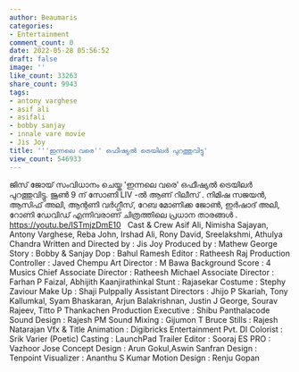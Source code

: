 ```yaml
---
author: Beaumaris
categories:
- Entertainment
comment_count: 0
date: 2022-05-28 05:56:52
draft: false
image: ''
like_count: 33263
share_count: 9943
tags:
- antony varghese
- asif ali
- asifali
- bobby sanjay
- innale vare movie
- Jis Joy
title: '''ഇന്നലെ വരെ'' ഒഫീഷ്യൽ ട്രെയിലർ പുറത്തുവിട്ടു'
view_count: 546933
---
```


ജിസ് ജോയ് സംവിധാനം ചെയ്ത 'ഇന്നലെ വരെ' ഒഫീഷ്യൽ ട്രെയിലർ പുറത്തുവിട്ടു. ജൂൺ 9 ന് സോണി LIV -ൽ ആണ് റിലീസ് . നിമിഷ സജയൻ, ആസിഫ് അലി, ആന്റണി വർഗ്ഗീസ്, റേബ മോണിക്ക ജോൺ, ഇർഷാദ് അലി, റോണി ഡേവിഡ് എന്നിവരാണ് ചിത്രത്തിലെ പ്രധാന താരങ്ങൾ . &nbsp; https://youtu.be/ISTmjzDmE10 &nbsp; Cast & Crew Asif Ali, Nimisha Sajayan, Antony Varghese, Reba John, Irshad Ali, Rony David, Sreelakshmi, Athulya Chandra Written and Directed by : Jis Joy Produced by : Mathew George Story : Bobby & Sanjay Dop : Bahul Ramesh Editor : Ratheesh Raj Production Controller : Javed Chempu Art Director : M Bawa Background Score : 4 Musics Chief Associate Director : Ratheesh Michael Associate Director : Farhan P Faizal, Abhijith Kaanjirathinkal Stunt : Rajasekar Costume : Stephy Zaviour Make Up : Shaji Pulppally Assistant Directors : Jhijo P Skariah, Tony Kallumkal, Syam Bhaskaran, Arjun Balakrishnan, Justin J George, Sourav Rajeev, Titto P Thankachen Production Executive : Shibu Panthalacode Sound Design : Rajesh PM Sound Mixing : Gijumon T Bruce Stills : Rajesh Natarajan Vfx & Title Animation : Digibricks Entertainment Pvt. DI Colorist : Srik Varier (Poetic) Casting : LaunchPad Trailer Editor : Sooraj ES PRO : Vazhoor Jose Concept Design : Arun Gokul,Aswin Sanfran Design : Tenpoint Visualizer : Ananthu S Kumar Motion Design : Renju Gopan &nbsp;
